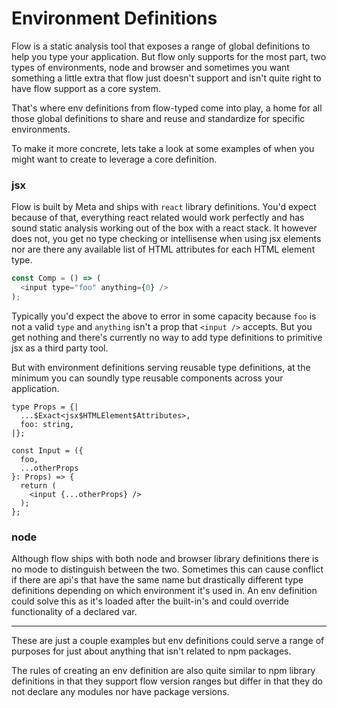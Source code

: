# Environment Definitions

Flow is a static analysis tool that exposes a range of global definitions to help you type your application. But flow only supports for the most part, two types of environments, node and browser and sometimes you want something a little extra that flow just doesn't support and isn't quite right to have flow support as a core system.

That's where env definitions from flow-typed come into play, a home for all those global definitions to share and reuse and standardize for specific environments.

To make it more concrete, lets take a look at some examples of when you might want to create to leverage a core definition.

### jsx

Flow is built by Meta and ships with `react` library definitions. You'd expect because of that, everything react related would work perfectly and has sound static analysis working out of the box with a react stack. It however does not, you get no type checking or intellisense when using jsx elements nor are there any available list of HTML attributes for each HTML element type.

```js
const Comp = () => (
  <input type="foo" anything={0} />
);
```

Typically you'd expect the above to error in some capacity because `foo` is not a valid `type` and `anything` isn't a prop that `<input />` accepts. But you get nothing and there's currently no way to add type definitions to primitive jsx as a third party tool.

But with environment definitions serving reusable type definitions, at the minimum you can soundly type reusable components across your application.

```
type Props = {|
  ...$Exact<jsx$HTMLElement$Attributes>,
  foo: string,
|};

const Input = ({
  foo,
  ...otherProps
}: Props) => {
  return (
    <input {...otherProps} />
  );
};
```

### node

Although flow ships with both node and browser library definitions there is no mode to distinguish between the two. Sometimes this can cause conflict if there are api's that have the same name but drastically different type definitions depending on which environment it's used in. An env definition could solve this as it's loaded after the built-in's and could override functionality of a declared var.

---

These are just a couple examples but env definitions could serve a range of purposes for just about anything that isn't related to npm packages.

The rules of creating an env definition are also quite similar to npm library definitions in that they support flow version ranges but differ in that they do not declare any modules nor have package versions.
